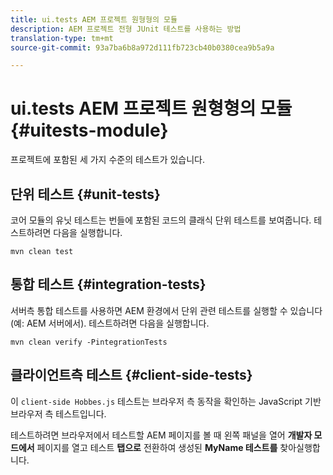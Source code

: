 ```yaml
---
title: ui.tests AEM 프로젝트 원형형의 모듈
description: AEM 프로젝트 전형 JUnit 테스트를 사용하는 방법
translation-type: tm+mt
source-git-commit: 93a7ba6b8a972d111fb723cb40b0380cea9b5a9a

---
```



# ui.tests AEM 프로젝트 원형형의 모듈 {#uitests-module}

프로젝트에 포함된 세 가지 수준의 테스트가 있습니다.

## 단위 테스트 {#unit-tests}

코어 모듈의 [](core.md) 유닛 테스트는 번들에 포함된 코드의 클래식 단위 테스트를 보여줍니다. 테스트하려면 다음을 실행합니다.

```
mvn clean test
```

## 통합 테스트 {#integration-tests}

서버측 통합 테스트를 사용하면 AEM 환경에서 단위 관련 테스트를 실행할 수 있습니다(예: AEM 서버에서). 테스트하려면 다음을 실행합니다.

```
mvn clean verify -PintegrationTests
```

## 클라이언트측 테스트 {#client-side-tests}

이 `client-side Hobbes.js` 테스트는 브라우저 측 동작을 확인하는 JavaScript 기반 브라우저 측 테스트입니다.

테스트하려면 브라우저에서 테스트할 AEM 페이지를 볼 때 왼쪽 패널을 열어 **개발자 모드에서** 페이지를 열고 테스트 **탭으로** 전환하여 생성된 **MyName 테스트를** 찾아실행합니다.

